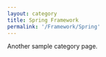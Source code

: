 ```yaml
---
layout: category
title: Spring Framework
permalink: '/Framework/Spring'
---
```


Another sample category page.
